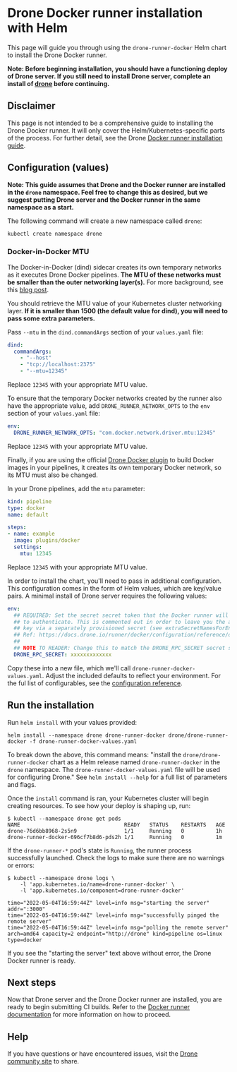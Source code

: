 # Drone Docker runner installation with Helm

This page will guide you through using the `drone-runner-docker` Helm chart to install the Drone Docker runner.

**Note: Before beginning installation, you should have a functioning deploy of Drone server. If you still need to install Drone server, complete an install of [drone](../../drone/README.md) before continuing.**

## Disclaimer

This page is not intended to be a comprehensive guide to installing the Drone Docker runner. It will only cover the Helm/Kubernetes-specific parts of the process. For further detail, see the Drone [Docker runner installation guide](https://docs.drone.io/runner/docker/overview/).

## Configuration (values)

**Note: This guide assumes that Drone and the Docker runner are installed in the `drone` namespace. Feel free to change this as desired, but we suggest putting Drone server and the Docker runner in the same namespace as a start.**

The following command will create a new namespace called `drone`:

```bash
kubectl create namespace drone
```

### Docker-in-Docker MTU

The Docker-in-Docker (dind) sidecar creates its own temporary networks as it executes Drone Docker pipelines. **The MTU of these networks must be smaller than the outer networking layer(s).** For more background, see this [blog post](https://blog.dustinrue.com/2020/08/fixing-dind-builds-that-stall-when-using-gitlab-and-kubernetes/).

You should retrieve the MTU value of your Kubernetes cluster networking layer. **If it is smaller than 1500 (the default value for dind), you will need to pass some extra parameters.**

Pass `--mtu` in the `dind.commandArgs` section of your `values.yaml` file:

```yaml
dind:
  commandArgs:
    - "--host"
    - "tcp://localhost:2375"
    - "--mtu=12345"
```

Replace `12345` with your appropriate MTU value.

To ensure that the temporary Docker networks created by the runner also have the appropriate value, add `DRONE_RUNNER_NETWORK_OPTS` to the `env` section of your `values.yaml` file:

```yaml
env:
  DRONE_RUNNER_NETWORK_OPTS: "com.docker.network.driver.mtu:12345"
```

Replace `12345` with your appropriate MTU value.

Finally, if you are using the official [Drone Docker plugin](https://plugins.drone.io/plugins/docker) to build Docker images in your pipelines, it creates its own temporary Docker network, so its MTU must also be changed.

In your Drone pipelines, add the `mtu` parameter:

```yaml
kind: pipeline
type: docker
name: default

steps:
- name: example
  image: plugins/docker
  settings:
    mtu: 12345
```

Replace `12345` with your appropriate MTU value.

In order to install the chart, you'll need to pass in additional configuration. This configuration comes in the form of Helm values, which are key/value pairs. A minimal install of Drone server requires the following values:

```yaml
env:
  ## REQUIRED: Set the secret secret token that the Docker runner will use
  ## to authenticate. This is commented out in order to leave you the ability to set the
  ## key via a separately provisioned secret (see extraSecretNamesForEnvFrom above).
  ## Ref: https://docs.drone.io/runner/docker/configuration/reference/drone-rpc-secret/
  ##
  ## NOTE TO READER: Change this to match the DRONE_RPC_SECRET secret set in your drone server configs.
  DRONE_RPC_SECRET: xxxxxxxxxxxxx
```

Copy these into a new file, which we'll call `drone-runner-docker-values.yaml`. Adjust the included defaults to reflect your environment. For the ful list of configurables, see the [configuration reference](https://docs.drone.io/runner/docker/configuration/).

## Run the installation

Run `helm install` with your values provided:

```console
helm install --namespace drone drone-runner-docker drone/drone-runner-docker -f drone-runner-docker-values.yaml
```

To break down the above, this command means: "install the `drone/drone-runner-docker` chart as a Helm release named `drone-runner-docker` in the `drone` namespace. The `drone-runner-docker-values.yaml` file will be used for configuring Drone." See `helm install --help` for a full list of parameters and flags.

Once the `install` command is ran, your Kubernetes cluster will begin creating resources. To see how your deploy is shaping up, run:

```console
$ kubectl --namespace drone get pods
NAME                                 READY   STATUS    RESTARTS   AGE
drone-76d6bb8968-2s5n9               1/1     Running   0          1h
drone-runner-docker-696cf7b8d6-pds2h 1/1     Running   0          1m
```

If the `drone-runner-*` pod's state is `Running`, the runner process successfully launched. Check the logs to make sure there are no warnings or errors:

```console
$ kubectl --namespace drone logs \
    -l 'app.kubernetes.io/name=drone-runner-docker' \
    -l 'app.kubernetes.io/component=drone-runner-docker'

time="2022-05-04T16:59:44Z" level=info msg="starting the server" addr=":3000"
time="2022-05-04T16:59:44Z" level=info msg="successfully pinged the remote server"
time="2022-05-04T16:59:44Z" level=info msg="polling the remote server" arch=amd64 capacity=2 endpoint="http://drone" kind=pipeline os=linux type=docker
```

If you see the "starting the server" text above without error, the Drone Docker runner is ready.

## Next steps

Now that Drone server and the Drone Docker runner are installed, you are ready to begin submitting CI builds. Refer to the [Docker runner documentation](https://docs.drone.io/pipeline/docker/overview/) for more information on how to proceed.

## Help

If you have questions or have encountered issues, visit the [Drone community site](https://community.harness.io/c/drone/14) to share.

